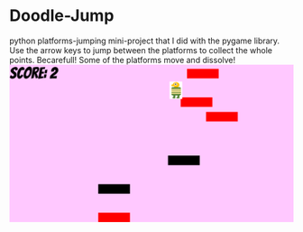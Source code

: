 # Doodle-Jump
python platforms-jumping mini-project that I did with the pygame library. 
Use the arrow keys to jump between the platforms to collect the whole points.
Becarefull! Some of the platforms move and dissolve!
![screenshot](https://github.com/giladaharoni/Doodle-Jump/blob/main/%D7%A6%D7%99%D7%9C%D7%95%D7%9D%20%D7%9E%D7%A1%D7%9A%202022-04-11%20224256.png)
